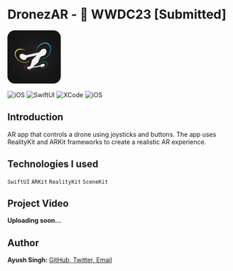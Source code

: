 # DronezAR -  WWDC23 [Submitted]
<img src="https://github.com/Ayush21082/DronezAR/blob/main/assets/icon-1024.png" width="120">
<b></b>
<p>
<img alt="iOS" src="https://img.shields.io/badge/platform-iOS-violet">
<img alt="SwiftUI" src="https://img.shields.io/badge/Swift-5.8-orange">
<img alt="XCode" src="https://img.shields.io/badge/XCode-14.3-blue">
<img alt="iOS" src="https://img.shields.io/badge/iOS-16-green">
</p>

## Introduction ##
AR app that controls a drone using joysticks and buttons. The app uses RealityKit and ARKit frameworks to create a realistic AR experience.

## Technologies I used ##
`SwiftUI` `ARKit` `RealityKit` `SceneKit` 

## Project Video ##
<b>Uploading soon...</b>
## Author ##
<b>Ayush Singh: </b> 
  [GitHub, ](https://github.com/ayush21082) 
  [Twitter, ](https://twitter.com/ayush21082) 
  [Email](mailto:hello@heyayush.in)
